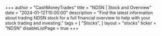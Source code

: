 +++
author = "CashMoneyTrades"
title = "NDSN | Stock and Overview"
date = "2024-01-12T10:00:00"
description = "Find the latest information about trading NDSN stock for a full financial overview to help with your stock trading and investing."
tags = [
   "Stocks",
]
layout = "stocks"
ticker = "NDSN"
disableListPage = true
+++
